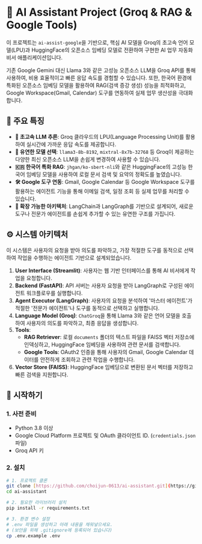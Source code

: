 # 🚀 AI Assistant Project (Groq & RAG & Google Tools)

이 프로젝트는 `ai-assist-google`을 기반으로, 핵심 AI 모델을 Groq의 초고속 언어 모델(LPU)과 HuggingFace의 오픈소스 임베딩 모델로 전환하여 구현한 AI 업무 자동화 비서 애플리케이션입니다.

기존 Google Gemini 대신 Llama 3와 같은 고성능 오픈소스 LLM을 Groq API를 통해 사용하여, 비용 효율적이고 빠른 응답 속도를 경험할 수 있습니다. 또한, 한국어 환경에 특화된 오픈소스 임베딩 모델을 활용하여 RAG(검색 증강 생성) 성능을 최적화하고, Google Workspace(Gmail, Calendar) 도구를 연동하여 실제 업무 생산성을 극대화합니다.

## 🌟 주요 특징

- **🚀 초고속 LLM 추론**: Groq 클라우드의 LPU(Language Processing Unit)를 활용하여 실시간에 가까운 응답 속도를 제공합니다.
- **🔄 유연한 모델 선택**: `llama3-8b-8192`, `mixtral-8x7b-32768` 등 Groq이 제공하는 다양한 최신 오픈소스 LLM을 손쉽게 변경하여 사용할 수 있습니다.
- **🇰🇷 한국어 특화 RAG**: `jhgan/ko-sbert-nli`와 같은 HuggingFace의 고성능 한국어 임베딩 모델을 사용하여 로컬 문서 검색 및 요약의 정확도를 높였습니다.
- **🛠️ Google 도구 연동**: Gmail, Google Calendar 등 Google Workspace 도구를 활용하는 에이전트 기능을 통해 이메일 검색, 일정 조회 등 실제 업무를 처리할 수 있습니다.
- **🧩 확장 가능한 아키텍처**: LangChain과 LangGraph를 기반으로 설계되어, 새로운 도구나 전문가 에이전트를 손쉽게 추가할 수 있는 유연한 구조를 가집니다.

## ⚙️ 시스템 아키텍처

이 시스템은 사용자의 요청을 받아 의도를 파악하고, 가장 적절한 도구를 동적으로 선택하여 작업을 수행하는 에이전트 기반으로 설계되었습니다.

1.  **User Interface (Streamlit)**: 사용자는 웹 기반 인터페이스를 통해 AI 비서에게 작업을 요청합니다.
2.  **Backend (FastAPI)**: API 서버는 사용자 요청을 받아 LangGraph로 구성된 에이전트 워크플로우를 실행합니다.
3.  **Agent Executor (LangGraph)**: 사용자의 요청을 분석하여 '마스터 에이전트'가 적절한 '전문가 에이전트'나 도구를 동적으로 선택하고 실행합니다.
4.  **Language Model (Groq)**: `ChatGroq`을 통해 Llama 3와 같은 언어 모델을 호출하여 사용자의 의도를 파악하고, 최종 응답을 생성합니다.
5.  **Tools**:
    -   **RAG Retriever**: 로컬 `documents` 폴더의 텍스트 파일을 FAISS 벡터 저장소에 인덱싱하고, HuggingFace 임베딩을 사용하여 관련 문서를 검색합니다.
    -   **Google Tools**: OAuth2 인증을 통해 사용자의 Gmail, Google Calendar 데이터를 안전하게 조회하고 관련 작업을 수행합니다.
6.  **Vector Store (FAISS)**: HuggingFace 임베딩으로 변환된 문서 벡터를 저장하고 빠른 검색을 지원합니다.

## 🚀 시작하기

### 1. 사전 준비

-   Python 3.8 이상
-   Google Cloud Platform 프로젝트 및 OAuth 클라이언트 ID. (`credentials.json` 파일)
-   Groq API 키

### 2. 설치

```bash
# 1. 프로젝트 클론
git clone [https://github.com/choijun-0613/ai-assistant.git](https://github.com/choijun-0613/ai-assistant.git)
cd ai-assistant

# 2. 필요한 라이브러리 설치
pip install -r requirements.txt

# 3. 환경 변수 설정
# .env 파일을 생성하고 아래 내용을 채워넣으세요.
# (보안을 위해 .gitignore에 등록되어 있습니다)
cp .env.example .env